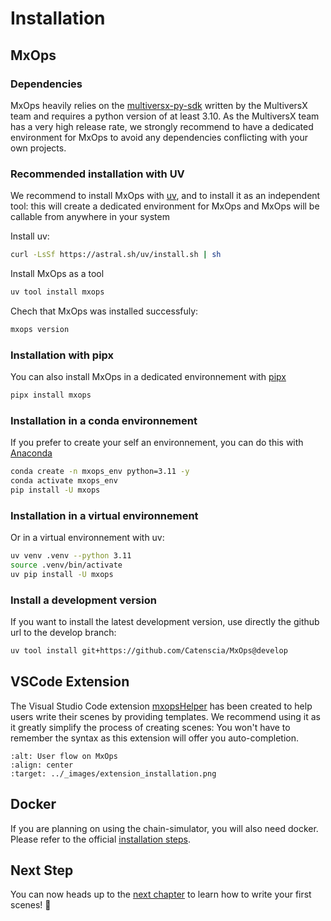 # Installation

## MxOps

### Dependencies

MxOps heavily relies on the [multiversx-py-sdk](https://github.com/multiversx/mx-sdk-py) written by the MultiversX team and requires a python version of at least 3.10.
As the MultiversX team has a very high release rate, we strongly recommend to have a dedicated environment for MxOps to avoid any dependencies conflicting with your own projects.


### Recommended installation with UV

We recommend to install MxOps with [uv](https://docs.astral.sh/uv/), and to install it as an independent tool: this will create a dedicated environment for MxOps and MxOps will be callable from anywhere in your system

Install uv:

```bash
curl -LsSf https://astral.sh/uv/install.sh | sh
```

Install MxOps as a tool

```bash
uv tool install mxops
```

Chech that MxOps was installed successfuly:

```bash
mxops version
```

### Installation with pipx


You can also install MxOps in a dedicated environnement with [pipx](https://github.com/pypa/pipx)

```bash
pipx install mxops
```

### Installation in a conda environnement

If you prefer to create your self an environnement, you can do this with [Anaconda](https://www.anaconda.com/download)

```bash
conda create -n mxops_env python=3.11 -y
conda activate mxops_env
pip install -U mxops
```

### Installation in a virtual environnement

Or in a virtual environnement with uv:

```bash
uv venv .venv --python 3.11
source .venv/bin/activate
uv pip install -U mxops
```


### Install a development version

If you want to install the latest development version, use directly the github url to the develop branch:

```bash
uv tool install git+https://github.com/Catenscia/MxOps@develop
```

## VSCode Extension

The Visual Studio Code extension [mxopsHelper](https://marketplace.visualstudio.com/items?itemName=Catenscia.mxops-helper) has been created to help users write their scenes by providing templates. We recommend using it as it greatly simplify the process of creating scenes: You won't have to remember the syntax as this extension will offer you auto-completion.

```{figure} ../_images/extension_installation.png
:alt: User flow on MxOps
:align: center
:target: ../_images/extension_installation.png
```

## Docker

If you are planning on using the chain-simulator, you will also need docker. Please refer to the official [installation steps](https://docs.docker.com/engine/install/).

## Next Step

You can now heads up to the [next chapter](first_scenes) to learn how to write your first scenes! 💪